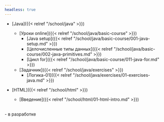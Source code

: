 ```yaml
---
headless: true
---
```

- [Java]({{< relref "/school/java" >}})
  - [Уроки online]({{< relref "/school/java/basic-course" >}})
    - [Java setup]({{< relref "/school/java/basic-course/001-java-setup.md" >}})
    - [Целочисленные типы данных]({{< relref "/school/java/basic-course/002-java-primitives.md" >}})
    - [Цикл for]({{< relref "/school/java/basic-course/011-java-for.md" >}})
  - [Задачник]({{< relref "/school/java/exercises" >}})
    - [Логика-01]({{< relref "/school/java/exercises/01-exercises-java.md" >}})

- [HTML]({{< relref "/school/html" >}})
  - [Введение]({{< relref "/school/html/01-html-intro.md" >}})
<br />
- в разработке
<br />
